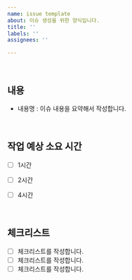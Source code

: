 ```yaml
---
name: issue template
about: 이슈 생성을 위한 양식입니다.
title: ''
labels: ''
assignees: ''

---
```


<br/>

## 내용
- 내용명 : 이슈 내용을 요약해서 작성합니다.

<br/>

## 작업 예상 소요 시간
- [ ] 1시간
- [ ] 2시간
- [ ] 4시간


<br/>

## 체크리스트

- [ ] 체크리스트를 작성합니다.
- [ ] 체크리스트를 작성합니다.
- [ ] 체크리스트를 작성합니다.
